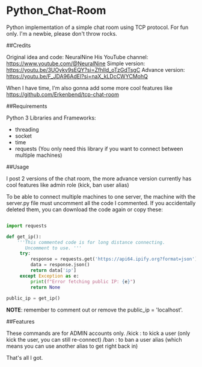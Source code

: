 # Python_Chat-Room

Python implementation of a simple chat room using TCP protocol.
For fun only. I'm a newbie, please don't throw rocks.

##Credits

Original idea and code: NeuralNine
His YouTube channel: https://www.youtube.com/@NeuralNine
Simple version: https://youtu.be/3UOyky9sEQY?si=ZfhIld_oTzGdTsgC
Advance version: https://youtu.be/F_JDA96AdEI?si=naX_kLDcCWYCMohQ

When I have time, I'm also gonna add some more cool features like https://github.com/Erkenbend/tcp-chat-room

##Requirements

Python 3
Libraries and Frameworks: 
- threading
- socket
- time
- requests  (You only need this library if you want to connect between multiple machines)

##Usage

I post 2 versions of the chat room, the more advance version currently has cool features like admin role (kick, ban user alias)

To be able to connect multiple machines to one server, the machine with the server.py file must uncomment all the code I commented.
If you accidentally deleted them, you can download the code again or copy these:

```python

import requests

def get_ip():
    '''This commented code is for long distance connecting.
       Uncomment to use. '''
     try:
         response = requests.get('https://api64.ipify.org?format=json')
         data = response.json()
         return data['ip']
     except Exception as e:
         print(f"Error fetching public IP: {e}")
         return None
         
public_ip = get_ip()

```

**NOTE**: remember to comment out or remove the public_ip = 'localhost'.

##Features

These commands are for ADMIN accounts only.
/kick : to kick a user (only kick the user, you can still re-connect)
/ban : to ban a user alias (which means you can use another alias to get right back in)

That's all I got.




